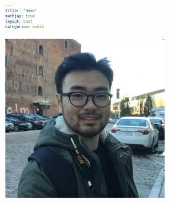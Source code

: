 ```yaml
---
title:  "Home"
mathjax: true
layout: post
categories: media
---
```




![img1](https://github.com/GijungLee/gijunglee.github.io/blob/master/assets/IMG_1747%202%20copy.jpg)

